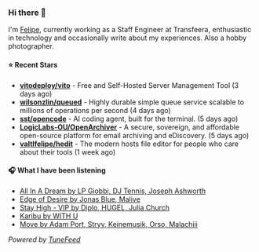 ### Hi there 👋

I'm [Felipe](https://felipevm.com), currently working as a Staff Engineer at Transfeera, enthusiastic in technology and occasionally write about my experiences. Also a hobby photographer.

#### ⭐ Recent Stars
- **[vitodeploy/vito](https://github.com/vitodeploy/vito)** - Free and Self-Hosted  Server Management Tool (3 days ago)
- **[wilsonzlin/queued](https://github.com/wilsonzlin/queued)** - Highly durable simple queue service scalable to millions of operations per second (4 days ago)
- **[sst/opencode](https://github.com/sst/opencode)** - AI coding agent, built for the terminal. (5 days ago)
- **[LogicLabs-OU/OpenArchiver](https://github.com/LogicLabs-OU/OpenArchiver)** - A secure, sovereign, and affordable open-source platform for email archiving and eDiscovery. (5 days ago)
- **[valtlfelipe/hedit](https://github.com/valtlfelipe/hedit)** - The modern hosts file editor for people who care about their tools (1 week ago)

#### 🎧 What I have been listening
- [All In A Dream by LP Giobbi, DJ Tennis, Joseph Ashworth](https://open.spotify.com/track/03jQHo0HFj5onzoexiaMPI)
- [Edge of Desire by Jonas Blue, Malive](https://open.spotify.com/track/4A56h4B9xUuMMXoKuj18HT)
- [Stay High - VIP by Diplo, HUGEL, Julia Church](https://open.spotify.com/track/3wr3vCOE6fPVbPkmjv9XJW)
- [Karibu by WITH U](https://open.spotify.com/track/6jTbKd7VnhCt5qxyWTdak7)
- [Move by Adam Port, Stryv, Keinemusik, Orso, Malachiii](https://open.spotify.com/track/1BJJbSX6muJVF2AK7uH1x4)

_Powered by [TuneFeed](https://tunefeed.app?ref=github.com)_

